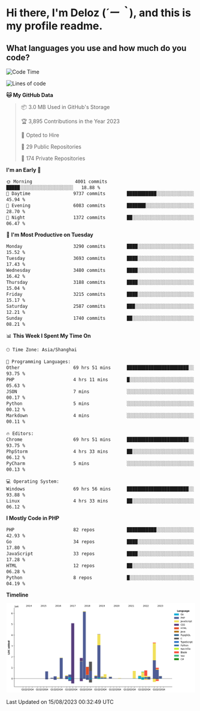 # **Hi there, I'm Deloz (*´ー｀*), and this is my profile readme.**

## **What languages you use and how much do you code?**

<!--START_SECTION:waka-->
![Code Time](http://img.shields.io/badge/Code%20Time-2%2C143%20hrs%2024%20mins-blue)

![Lines of code](https://img.shields.io/badge/From%20Hello%20World%20I%27ve%20Written-31.5%20million%20lines%20of%20code-blue)

**🐱 My GitHub Data** 

> 📦 3.0 MB Used in GitHub's Storage 
 > 
> 🏆 3,895 Contributions in the Year 2023
 > 
> 💼 Opted to Hire
 > 
> 📜 29 Public Repositories 
 > 
> 🔑 174 Private Repositories 
 > 
**I'm an Early 🐤** 

```text
🌞 Morning                4001 commits        █████░░░░░░░░░░░░░░░░░░░░   18.88 % 
🌆 Daytime                9737 commits        ███████████░░░░░░░░░░░░░░   45.94 % 
🌃 Evening                6083 commits        ███████░░░░░░░░░░░░░░░░░░   28.70 % 
🌙 Night                  1372 commits        ██░░░░░░░░░░░░░░░░░░░░░░░   06.47 % 
```
📅 **I'm Most Productive on Tuesday** 

```text
Monday                   3290 commits        ████░░░░░░░░░░░░░░░░░░░░░   15.52 % 
Tuesday                  3693 commits        ████░░░░░░░░░░░░░░░░░░░░░   17.43 % 
Wednesday                3480 commits        ████░░░░░░░░░░░░░░░░░░░░░   16.42 % 
Thursday                 3188 commits        ████░░░░░░░░░░░░░░░░░░░░░   15.04 % 
Friday                   3215 commits        ████░░░░░░░░░░░░░░░░░░░░░   15.17 % 
Saturday                 2587 commits        ███░░░░░░░░░░░░░░░░░░░░░░   12.21 % 
Sunday                   1740 commits        ██░░░░░░░░░░░░░░░░░░░░░░░   08.21 % 
```


📊 **This Week I Spent My Time On** 

```text
🕑︎ Time Zone: Asia/Shanghai

💬 Programming Languages: 
Other                    69 hrs 51 mins      ███████████████████████░░   93.75 % 
PHP                      4 hrs 11 mins       █░░░░░░░░░░░░░░░░░░░░░░░░   05.63 % 
JSON                     7 mins              ░░░░░░░░░░░░░░░░░░░░░░░░░   00.17 % 
Python                   5 mins              ░░░░░░░░░░░░░░░░░░░░░░░░░   00.12 % 
Markdown                 4 mins              ░░░░░░░░░░░░░░░░░░░░░░░░░   00.11 % 

🔥 Editors: 
Chrome                   69 hrs 51 mins      ███████████████████████░░   93.75 % 
PhpStorm                 4 hrs 33 mins       ██░░░░░░░░░░░░░░░░░░░░░░░   06.12 % 
PyCharm                  5 mins              ░░░░░░░░░░░░░░░░░░░░░░░░░   00.13 % 

💻 Operating System: 
Windows                  69 hrs 56 mins      ███████████████████████░░   93.88 % 
Linux                    4 hrs 33 mins       ██░░░░░░░░░░░░░░░░░░░░░░░   06.12 % 
```

**I Mostly Code in PHP** 

```text
PHP                      82 repos            ███████████░░░░░░░░░░░░░░   42.93 % 
Go                       34 repos            ████░░░░░░░░░░░░░░░░░░░░░   17.80 % 
JavaScript               33 repos            ████░░░░░░░░░░░░░░░░░░░░░   17.28 % 
HTML                     12 repos            ██░░░░░░░░░░░░░░░░░░░░░░░   06.28 % 
Python                   8 repos             █░░░░░░░░░░░░░░░░░░░░░░░░   04.19 % 
```



**Timeline**

![Lines of Code chart](https://raw.githubusercontent.com/deloz/deloz/main/assets/bar_graph.png)


 Last Updated on 15/08/2023 00:32:49 UTC
<!--END_SECTION:waka-->
